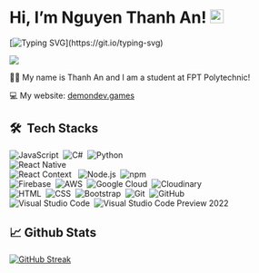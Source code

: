 # 
# Hi, I’m Nguyen Thanh An!   <a href="https://emoji.gg/emoji/1744-turtle"><img src="https://cdn3.emoji.gg/emojis/1744-turtle.png" width="24px" height="24px" alt="Turtle"></a>
[![Typing SVG](https://readme-typing-svg.demolab.com?font=Fira+Code&pause=1000&color=F7F7F7&random=false&width=389&lines=I+always+try+my+best!)](https://git.io/typing-svg)

<a href=https://www.facebook.com/thanhan.demon26/> <img src="https://img.shields.io/badge/-Facebook-4267B2?style=plastic&logo=facebook"> </a> 

🧑‍💻 My name is Thanh An and I am a student at FPT Polytechnic!

💻 My website: [demondev.games](https://demondev.games/)

## 🛠 &nbsp;Tech Stacks

![JavaScript](https://img.shields.io/badge/-JavaScript-05122A?style=flat&logo=javascript)&nbsp;
![C#](https://img.shields.io/badge/-C%23-05122A?style=flat&logo=csharp&logoColor=5633ce)&nbsp;
![Python](https://img.shields.io/badge/-Python-05122A?style=flat&logo=python)&nbsp;
\
![React Native](https://img.shields.io/badge/-React%20Native-05122A?style=flat&logo=react
)&nbsp;\
![React Context](https://img.shields.io/badge/-Context-05122A?style=flat&logo=redux)
&nbsp;
![Node.js](https://img.shields.io/badge/-Node.js-05122A?style=flat&logo=node.js)&nbsp;
![npm](https://img.shields.io/badge/-npm-05122A?style=flat&logo=npm)&nbsp;
\
![Firebase](https://img.shields.io/badge/-Firebase-05122A?style=flat&logo=firebase)&nbsp;
![AWS](https://img.shields.io/badge/-AWS-05122A?style=flat&logo=amazon-aws)&nbsp;
![Google Cloud](https://img.shields.io/badge/-Google%20Cloud-05122A?style=flat&logo=google-cloud)&nbsp;
![Cloudinary](https://img.shields.io/badge/-Cloudinary-05122A?style=flat&logo=cloudinary)&nbsp;
\
![HTML](https://img.shields.io/badge/-HTML-05122A?style=flat&logo=HTML5)&nbsp;
![CSS](https://img.shields.io/badge/-CSS-05122A?style=flat&logo=CSS3&logoColor=1572B6)&nbsp;
![Bootstrap](https://img.shields.io/badge/-Bootstrap-05122A?style=flat&logo=bootstrap&logoColor=563D7C)&nbsp;
![Git](https://img.shields.io/badge/-Git-05122A?style=flat&logo=git)&nbsp;
![GitHub](https://img.shields.io/badge/-GitHub-05122A?style=flat&logo=github)&nbsp;\
![Visual Studio Code](https://img.shields.io/badge/-Visual%20Studio%20Code-05122A?style=flat&logo=visual-studio-code&logoColor=007ACC)&nbsp;
![Visual Studio Code Preview 2022](https://img.shields.io/badge/-Visual%20Studio%20Preview%202022-05122A?style=flat&logo=visual-studio-code&logoColor=9b71cd)&nbsp;


## 📈 Github Stats


[![GitHub Streak](http://github-readme-streak-stats.herokuapp.com?user=Demon&theme=gruvbox-duo&hide_border=sai&border_radius=4.6&exclude_days=Sun)](https://git.io/streak-stats)
